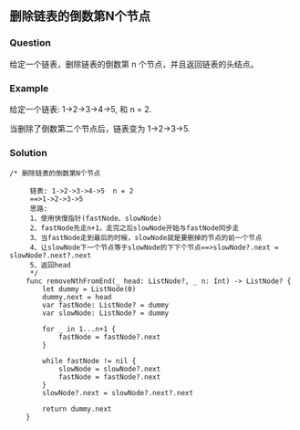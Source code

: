 ## 删除链表的倒数第N个节点

### Question
给定一个链表，删除链表的倒数第 n 个节点，并且返回链表的头结点。


### Example
给定一个链表: 1->2->3->4->5, 和 n = 2.

当删除了倒数第二个节点后，链表变为 1->2->3->5.


### Solution

```
/* 删除链表的倒数第N个节点
     
     链表: 1->2->3->4->5  n = 2
     ==>1->2->3->5
     思路:
     1、使用快慢指针(fastNode、slowNode)
     2、fastNode先走n+1，走完之后slowNode开始与fastNode同步走
     3、当fastNode走到最后的时候，slowNode就是要删掉的节点的前一个节点
     4、让slowNode下一个节点等于slowNode的下下个节点==>slowNode?.next = slowNode?.next?.next
     5、返回head
     */
    func removeNthFromEnd(_ head: ListNode?, _ n: Int) -> ListNode? {
        let dummy = ListNode(0)
        dummy.next = head
        var fastNode: ListNode? = dummy
        var slowNode: ListNode? = dummy
        
        for _ in 1...n+1 {
            fastNode = fastNode?.next
        }
        
        while fastNode != nil {
            slowNode = slowNode?.next
            fastNode = fastNode?.next
        }
        slowNode?.next = slowNode?.next?.next
        
        return dummy.next
    }    

```



